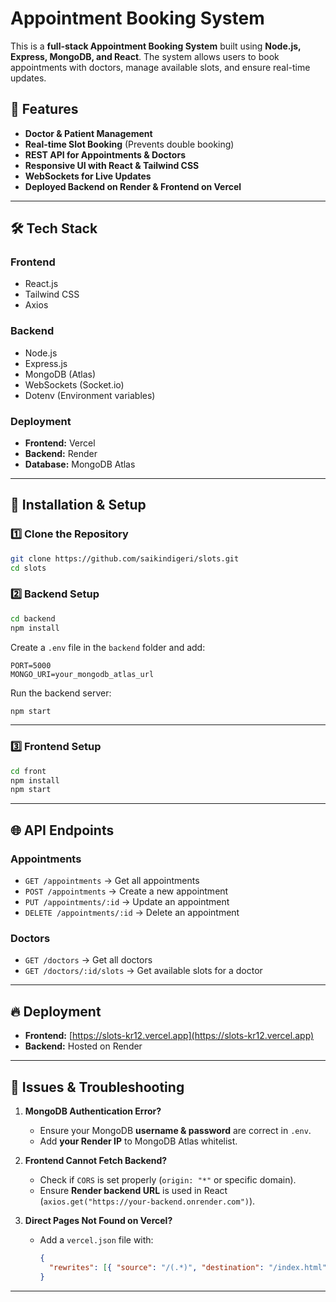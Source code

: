 # Appointment Booking System

This is a **full-stack Appointment Booking System** built using **Node.js, Express, MongoDB, and React**. The system allows users to book appointments with doctors, manage available slots, and ensure real-time updates.

## 🚀 Features
- **Doctor & Patient Management**
- **Real-time Slot Booking** (Prevents double booking)
- **REST API for Appointments & Doctors**
- **Responsive UI with React & Tailwind CSS**
- **WebSockets for Live Updates**
- **Deployed Backend on Render & Frontend on Vercel**

---

## 🛠 Tech Stack
### **Frontend**
- React.js
- Tailwind CSS
- Axios

### **Backend**
- Node.js
- Express.js
- MongoDB (Atlas)
- WebSockets (Socket.io)
- Dotenv (Environment variables)

### **Deployment**
- **Frontend:** Vercel
- **Backend:** Render
- **Database:** MongoDB Atlas

---

## 📌 Installation & Setup

### **1️⃣ Clone the Repository**
```sh
git clone https://github.com/saikindigeri/slots.git
cd slots
```

### **2️⃣ Backend Setup**
```sh
cd backend
npm install
```

Create a `.env` file in the `backend` folder and add:
```env
PORT=5000
MONGO_URI=your_mongodb_atlas_url
```

Run the backend server:
```sh
npm start
```

---

### **3️⃣ Frontend Setup**
```sh
cd front
npm install
npm start
```

---

## 🌐 API Endpoints

### **Appointments**
- `GET /appointments` → Get all appointments
- `POST /appointments` → Create a new appointment
- `PUT /appointments/:id` → Update an appointment
- `DELETE /appointments/:id` → Delete an appointment

### **Doctors**
- `GET /doctors` → Get all doctors
- `GET /doctors/:id/slots` → Get available slots for a doctor

---

## 🔥 Deployment
- **Frontend:** [https://slots-kr12.vercel.app](https://slots-kr12.vercel.app)
- **Backend:** Hosted on Render

---

## 🛑 Issues & Troubleshooting
1. **MongoDB Authentication Error?**
   - Ensure your MongoDB **username & password** are correct in `.env`.
   - Add **your Render IP** to MongoDB Atlas whitelist.

2. **Frontend Cannot Fetch Backend?**
   - Check if `CORS` is set properly (`origin: "*"` or specific domain).
   - Ensure **Render backend URL** is used in React (`axios.get("https://your-backend.onrender.com")`).

3. **Direct Pages Not Found on Vercel?**
   - Add a `vercel.json` file with:
     ```json
     {
       "rewrites": [{ "source": "/(.*)", "destination": "/index.html" }]
     }
     ```

---



